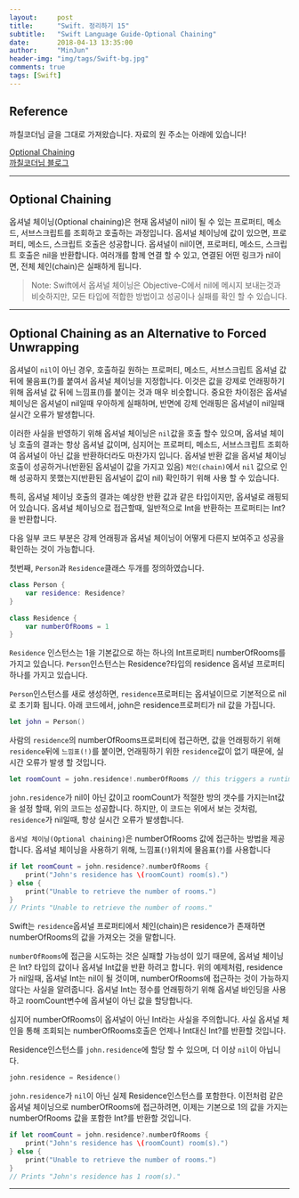 ```yaml
---
layout:     post
title:      "Swift. 정리하기 15"
subtitle:   "Swift Language Guide-Optional Chaining"
date:       2018-04-13 13:35:00
author:     "MinJun"
header-img: "img/tags/Swift-bg.jpg"
comments: true 
tags: [Swift]
---
```


## Reference 

까칠코더님 글을 그대로 가져왔습니다. 자료의 원 주소는 아래에 있습니다! 

[Optional Chaining](https://developer.apple.com/library/content/documentation/Swift/Conceptual/Swift_Programming_Language/OptionalChaining.html#//apple_ref/doc/uid/TP40014097-CH21-ID245)<br>
[까칠코더님 블로그](http://kka7.tistory.com/22?category=919617)

---

## Optional Chaining

옵셔널 체이닝(Optional chaining)은 현재 옵셔널이 nil이 될 수 있는 프로퍼티, 메소드, 서브스크립트를 조회하고 호출하는 과정입니다. 옵셔널 체이닝에 값이 있으면, 프로퍼티, 메소드, 스크립트 호출은 성공합니다. 옵셔널이 nil이면, 프로퍼티, 메소드, 스크립트 호출은 nil을 반환합니다. 여러개를 함께 연결 할 수 있고, 연결된 어떤 링크가 nil이면, 전체 체인(chain)은 실패하게 됩니다.

> Note: Swift에서 옵셔널 체이닝은 Objective-C에서 nil에 메시지 보내는것과 비슷하지만, 모든 타입에 적합한 방법이고 성공이나 실패를 확인 할 수 있습니다.

---

## Optional Chaining as an Alternative to Forced Unwrapping

옵셔널이 `nil`이 아닌 경우, 호출하길 원하는 프로퍼티, 메소드, 서브스크립트 옵셔널 값 뒤에 물음표(?)를 붙여서 옵셔널 체이닝을 지정합니다. 이것은 값을 강제로 언래핑하기 위해 옵셔널 값 뒤에 느낌표(!)를 붙이는 것과 매우 비슷합니다. 중요한 차이점은 옵셔널 체이닝은 옵셔널이 nil일때 우아하게 실패하며, 반면에 강제 언래핑은 옵셔널이 nil일때 실시간 오류가 발생합니다.

이러한 사실을 반영하기 위해 옵셔널 체이닝은 `nil`값을 호출 할수 있으며, 옵셔널 체이닝 호출의 결과는 항상 옵셔널 값이며, 심지어는 프로퍼티, 메소드, 서브스크립트 조회하여 옵셔널이 아닌 값을 반환하더라도 마찬가지 입니다. 옵셔널 반환 값을 옵셔널 체이닝 호출이 성공하거나(반환된 옵셔널이 값을 가지고 있음) `체인(chain)`에서 `nil` 값으로 인해 성공하지 못했는지(반환된 옵셔널이 값이 nil) 확인하기 위해 사용 할 수 있습니다.

특히, 옵셔널 체이닝 호출의 결과는 예상한 반환 값과 같은 타입이지만, 옵셔널로 래핑되어 있습니다. 옵셔널 체이닝으로 접근할때, 일반적으로 Int을 반환하는 프로퍼티는 Int?을 반환합니다.

다음 일부 코드 부분은 강제 언래핑과 옵셔널 체이닝이 어떻게 다른지 보여주고 성공을 확인하는 것이 가능합니다.

첫번째, `Person`과 `Residence`클래스 두개를 정의하였습니다.

```swift
class Person {
    var residence: Residence?
}
 
class Residence {
    var numberOfRooms = 1
}
```

`Residence` 인스턴스는 1을 기본값으로 하는 하나의 Int프로퍼티 numberOfRooms를 가지고 있습니다. `Person`인스턴스는 Residence?타입의 residence 옵셔널 프로퍼티 하나를 가지고 있습니다.

`Person`인스턴스를 새로 생성하면, `residence`프로퍼티는 옵셔널이므로 기본적으로 nil로 초기화 됩니다. 아래 코드에서, john은 residence프로퍼티가 nil 값을 가집니다.

```swift
let john = Person()
```

사람의 `residence`의 numberOfRooms프로퍼티에 접근하면, 값을 언래핑하기 위해 `residence`뒤에 `느낌표(!)`를 붙이면, 언래핑하기 위한 `residence`값이 없기 때문에, 실시간 오류가 발생 할 것입니다.

```swift
let roomCount = john.residence!.numberOfRooms // this triggers a runtime error
```

`john.residence`가 nil이 아닌 값이고 roomCount가 적절한 방의 갯수를 가지는Int값을 설정 할때, 위의 코드는 성공합니다. 하지만, 이 코드는 위에서 보는 것처럼, `residence`가 nil일때, 항상 실시간 오류가 발생합니다.

`옵셔널 체이닝(Optional chaining)`은 numberOfRooms 값에 접근하는 방법을 제공합니다. 옵셔널 체이닝을 사용하기 위해, 느낌표(`!`)위치에 물음표(`?`)를 사용합니다

```swift
if let roomCount = john.residence?.numberOfRooms {
    print("John's residence has \(roomCount) room(s).")
} else {
    print("Unable to retrieve the number of rooms.")
}
// Prints "Unable to retrieve the number of rooms."
```

Swift는 `residence`옵셔널 프로퍼티에서 체인(chain)은 residence가 존재하면 numberOfRooms의 값을 가져오는 것을 말합니다.

`numberOfRooms`에 접근을 시도하는 것은 실패할 가능성이 있기 때문에, 옵셔널 체이닝은 Int? 타입의 값이나 옵셔널 Int값을 반환 하려고 합니다. 위의 예제처럼, residence가 nil일때, 옵셔널 Int는 nil이 될 것이며, numberOfRooms에 접근하는 것이 가능하지 않다는 사실을 알려줍니다. 옵셔널 Int는 정수를 언래핑하기 위해 옵셔널 바인딩을 사용하고 roomCount변수에 옵셔널이 아닌 값을 할당합니다.

심지어 numberOfRooms이 옵셔널이 아닌 Int라는 사실을 주의합니다. 사실 옵셔널 체인을 통해 조회되는 numberOfRooms호출은 언제나 Int대신 Int?를 반환할 것입니다.

Residence인스턴스를 `john.residence`에 할당 할 수 있으며, 더 이상 `nil`이 아닙니다.

```swift
john.residence = Residence()
```

`john.residence`가 `nil`이 아닌 실제 Residence인스턴스를 포함한다. 이전처럼 같은 옵셔널 체이닝으로 numberOfRooms에 접근하려면, 이제는 기본으로 1의 값을 가지는 numberOfRooms 값을 포함한 Int?를 반환할 것입니다.

```swift
if let roomCount = john.residence?.numberOfRooms {
    print("John's residence has \(roomCount) room(s).")
} else {
    print("Unable to retrieve the number of rooms.")
}
// Prints "John's residence has 1 room(s)."
```

---

